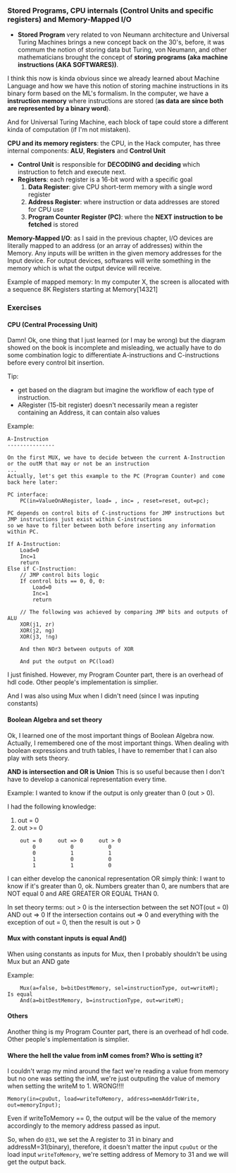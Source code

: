 ### Stored Programs, CPU internals (Control Units and specific registers) and Memory-Mapped I/O

- **Stored Program** very related to von Neumann architecture and Universal Turing Machines brings
a new concept back on the 30's, before, it was commum the notion of storing data but Turing, von Neumann,
and other mathematicians brought the concept of **storing programs (aka machine instructions (AKA SOFTWARES))**.

I think this now is kinda obvious since we already learned about Machine Language and how we have this notion
of storing machine instructions in its binary form based on the ML's formalism. In the computer, we have
a **instruction memory** where instructions are stored (**as data are since both are represented by a binary word**).

And for Universal Turing Machine, each block of tape could store a different kinda of computation (if I'm not mistaken).

**CPU and its memory registers**: the CPU, in the Hack computer, has three internal components: **ALU**, **Registers** and
**Control Unit**

- **Control Unit** is responsible for **DECODING and deciding** which instruction to fetch and execute next.
- **Registers**: each register is a 16-bit word with a specific goal
    1. **Data Register**: give CPU short-term memory with a single word register
    2. **Address Register**: where instruction or data addresses are stored for CPU use
    3. **Program Counter Register (PC)**: where the **NEXT instruction to be fetched** is stored

**Memory-Mapped I/O**: as I said in the previous chapter, I/O devices are literally mapped to an address (or an array of addresses)
within the Memory. Any inputs will be written in the given memory addresses for the Input device. For output devices, softwares will
write something in the memory which is what the output device will receive.

Example of mapped memory: In my computer X, the screen is allocated with a sequence 8K Registers starting at Memory[14321]

### Exercises

#### CPU (Central Processing Unit)
Damn! Ok, one thing that I just learned (or I may be wrong) but the diagram showed on the book is incomplete and misleading,
we actually have to do some combination logic to differentiate A-instructions and C-instructions before every control bit
insertion.

Tip: 
- get based on the diagram but imagine the workflow of each type of instruction.
- ARegister (15-bit register) doesn't necessarily mean a register containing an Address, it can contain also values

Example:
```
A-Instruction
---------------
 
On the first MUX, we have to decide between the current A-Instruction or the outM that may or not be an instruction
...
Actually, let's get this example to the PC (Program Counter) and come back here later:

PC interface:
    PC(in=ValueOnARegister, load= , inc= , reset=reset, out=pc);

PC depends on control bits of C-instructions for JMP instructions but JMP instructions just exist within C-instructions
so we have to filter between both before inserting any information within PC.

If A-Instruction:
    Load=0
    Inc=1
    return
Else if C-Instruction:
    // JMP control bits logic
    If control bits == 0, 0, 0:
        Load=0
        Inc=1
        return

    // The following was achieved by comparing JMP bits and outputs of ALU
    XOR(j1, zr)
    XOR(j2, ng)
    XOR(j3, !ng)

    And then NOr3 between outputs of XOR

    And put the output on PC(load)
```

I just finished. However, my Program Counter part, there is an overhead of hdl code. Other people's implementation is
simplier.

And I was also using Mux when I didn't need (since I was inputing constants)

#### Boolean Algebra and set theory
Ok, I learned one of the most important things of Boolean Algebra now. Actually, I remembered one of the most important things.
When dealing with boolean expressions and truth tables, I have to remember that I can also play with sets theory.

**AND is intersection and OR is Union** This is so useful because then I don't have to develop a canonical representation
every time.

Example:
I wanted to know if the output is only greater than 0 (out > 0).

I had the following knowledge:

1. out = 0
2. out >= 0
```
    out = 0     out => 0     out > 0
        0           0           0
        0           1           1
        1           0           0
        1           1           0
```
I can either develop the canonical representation OR 
simply think: I want to know if it's greater than 0, ok. Numbers greater than 0, are numbers that
are NOT equal 0 and ARE GREATER OR EQUAL THAN 0.

In set theory terms: out > 0 is the intersection between the set NOT(out = 0) AND out => 0
If the intersection contains out => 0 and everything with the exception of out = 0, then the result is out > 0

#### Mux with constant inputs is equal And()
When using constants as inputs for Mux, then I probably shouldn't be using Mux but an AND gate

Example:
```
    Mux(a=false, b=bitDestMemory, sel=instructionType, out=writeM);
Is equal
    And(a=bitDestMemory, b=instructionType, out=writeM);
```

#### Others

Another thing is my Program Counter part, there is an overhead of hdl code. Other people's implementation is
simplier.

#### Where the hell the value from inM comes from? Who is setting it?
I couldn't wrap my mind around the fact we're reading a value from memory but no one was setting the inM,
we're just outputing the value of memory when setting the writeM to 1. WRONG!!!!

`Memory(in=cpuOut, load=writeToMemory, address=memAddrToWrite, out=memoryInput);`

Even if writeToMemory == 0, the output will be the value of the memory accordingly to the memory address passed as input.

So, when do `@31`, we set the A register to 31 in binary and addressM=31(binary), therefore, it doesn't matter the input
`cpuOut` or the load input `writeToMemory`, we're setting address of Memory to 31 and we will get the output back.
